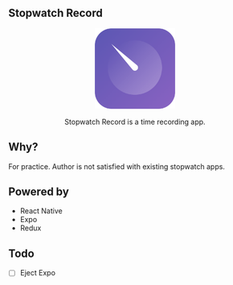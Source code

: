 ## Stopwatch Record
<p align="center">
  <img width="160" height="160" src="https://github.com/KhineKyaw/StopwatchRecord/blob/master/assets/icon.png"/>
</p>
<p align="center">Stopwatch Record is a time recording app.</p>


## Why?

For practice. Author is not satisfied with existing stopwatch apps.

## Powered by

-  React Native
-  Expo
-  Redux

## Todo

- [ ] Eject Expo
